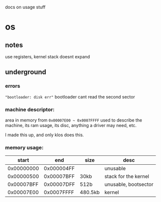 docs on usage stuff

# os
## notes
use registers, kernel stack doesnt expand

## underground
### errors
``"bootloader: disk err"``
bootloader cant read the second sector

### machine descriptor:
area in memory from ``0x00007E00 ~ 0x0007FFFF`` used to describe the machine, its ram usage, its disc, anything a driver may need, etc.

I made this up, and only klos does this.

### memory usage:
| start | end | size | desc |
| ----- | --- | ---- | --- |
| 0x00000000 | 0x000004FF |  | unusable |
| 0x00000500 | 0x00007BFF | 30kb | stack for the kernel |
| 0x00007BFF | 0x00007DFF | 512b | unusable, bootsector |
| 0x00007E00 | 0x0007FFFF | 480.5kb | kernel |